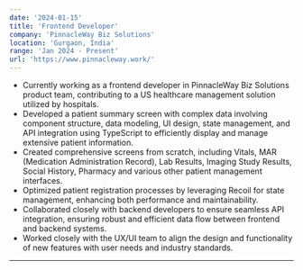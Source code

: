 ```yaml
---
date: '2024-01-15'
title: 'Frontend Developer'
company: 'PinnacleWay Biz Solutions'
location: 'Gurgaon, India'
range: 'Jan 2024 - Present'
url: 'https://www.pinnacleway.work/'
---
```


- Currently working as a frontend developer in PinnacleWay Biz Solutions product team, contributing to a US healthcare management solution utilized by hospitals.
- Developed a patient summary screen with complex data involving component structure, data modeling, UI design, state management, and API integration using TypeScript to efficiently display and manage extensive patient information.
- Created comprehensive screens from scratch, including Vitals, MAR (Medication Administration Record), Lab Results, Imaging Study Results, Social History, Pharmacy and various other patient management interfaces.
- Optimized patient registration processes by leveraging Recoil for state management, enhancing both performance and maintainability.
- Collaborated closely with backend developers to ensure seamless API integration, ensuring robust and efficient data flow between frontend and backend systems.
- Worked closely with the UX/UI team to align the design and functionality of new features with user needs and industry standards.

---